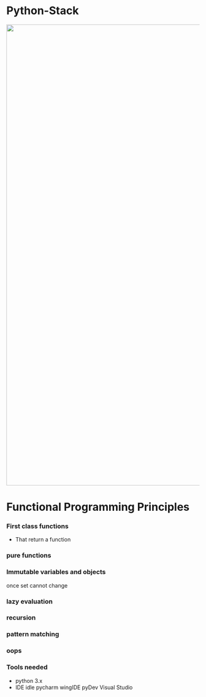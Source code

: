 # Python-Stack

<img src="https://www.latesthackingnews.com/wp-content/uploads/2014/11/best-python-cheatsheet.png" width="1000px" height="1200px"/>



# Functional Programming Principles 
### First class functions 
- That return a function 
### pure functions 
### Immutable variables and objects
once set cannot change
### lazy evaluation 
### recursion
### pattern matching
### oops

### Tools needed
- python 3.x
- IDE idle pycharm wingIDE pyDev Visual Studio

